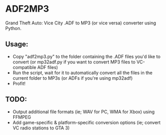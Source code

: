 # ADF2MP3
Grand Theft Auto: Vice City .ADF to MP3 (or vice versa) converter using Python.

## Usage:
- Copy "adf2mp3.py" to the folder containing the .ADF files you'd like to convert (or mp32adf.py if you want to convert MP3 files to VC-compatible ADF files)
- Run the script, wait for it to automatically convert all the files in the current folder to MP3s (or ADFs if you're using mp32adf)
- Profit!

## TODO:
- Output additional file formats (ie; WAV for PC, WMA for Xbox) using FFMPEG
- Add game-specific & platform-specific conversion options (ie; convert VC radio stations to GTA 3)
